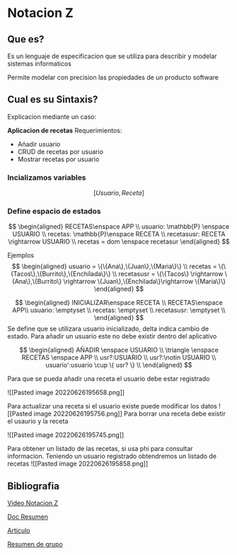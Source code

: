 # Notacion Z

## Que es?
Es un lenguaje de especificacion que se utiliza para describir y modelar sistemas informaticos

Permite modelar con precision las propiedades de un producto software

## Cual es su Sintaxis?
Explicacion mediante un caso:

**Aplicacion de recetas**
Requerimientos:
- Añadir usuario
- CRUD de recetas por usuario
- Mostrar recetas por usuario

### Incializamos variables
$$[Usuario,Receta]$$
### Define espacio de estados 

$$
\begin{aligned}
RECETAS\enspace APP \\
usuario: \mathbb{P} \enspace USUARIO \\
recetas: \mathbb{P}\enspace RECETA \\
recetasusr: RECETA \rightarrow  USUARIO \\
recetas = dom \enspace recetasur
\end{aligned}
$$

Ejemplos
$$
\begin{aligned}
usuario = \{\{Ana\},\{Juan\},\{Maria\}\} \\
recetas = \{\{Tacos\},\{Burrito\},\{Enchilada\}\} \\
recetasusr = \{\{Tacos\} \rightarrow \{Ana\},\{Burrito\} \rightarrow \{Juan\},\{Enchilada\}\rightarrow \{Maria\}\}
\end{aligned}
$$

$$
\begin{aligned}
INICIALIZAR\enspace RECETA \\
RECETAS\enspace APP\\
usuario: \emptyset \\
recetas: \emptyset \\
recetasusr: \emptyset \\
\end{aligned}
$$
Se define que se utilizara usuario inicializado, delta indica cambio de estado.
Para añadir un usuario este no debe existir dentro del aplicativo

$$
\begin{aligned}
AÑADIR \enspace USUARIO  \\
\triangle \enspace RECETAS \enspace APP \\
usr?:USUARIO \\
usr?:\notin USUARIO \\
usuario':usuario \cup \{ usr? \} \\
\end{aligned}
$$

Para que se pueda añadir una receta el usuario debe estar registrado

![[Pasted image 20220626195658.png]]

Para actualizar una receta si el usuario existe puede modificar los datos
![[Pasted image 20220626195756.png]]
Para borrar una receta debe existir el usaurio y la receta

![[Pasted image 20220626195745.png]]

Para obtener un listado de las recetas, si usa phi para consultar informacion. Teniendo un usuario registrado obtendremos un listado de recetas
![[Pasted image 20220626195858.png]]
## Bibliografia
[Video Notacion Z](https://www.youtube.com/watch?v=VELNFO_ECTE)

[Doc Resumen](https://es.scribd.com/document/365695997/Lenguaje-Z)

[Articulo](https://es.frwiki.wiki/wiki/Notation_Z)

[Resumen de grupo](https://docs.google.com/document/d/1lLVkuCBF_QWw5o_4qf7e2tY_JiUe_VvLiJh5x71xfbc/edit)
 
